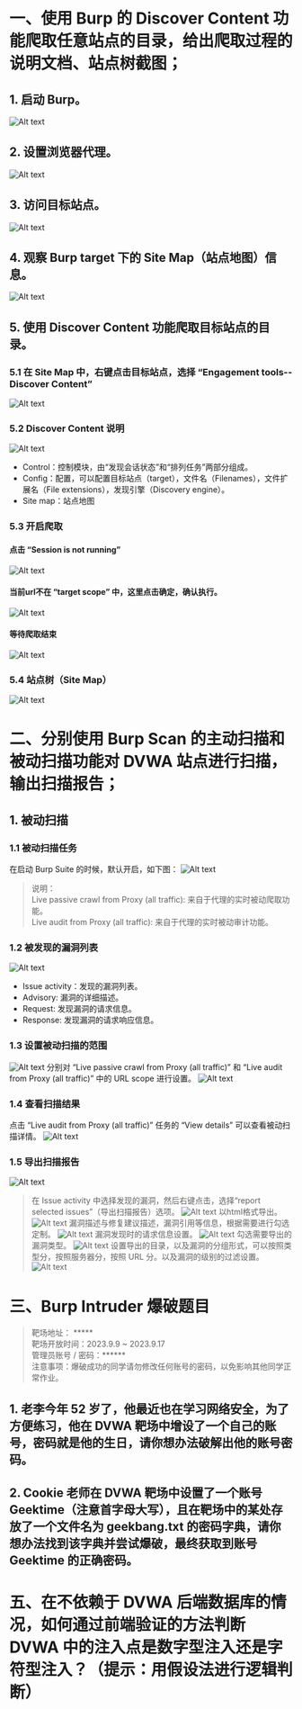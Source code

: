 # 一、使用 Burp 的 Discover Content 功能爬取任意站点的目录，给出爬取过程的说明文档、站点树截图；

## 1. 启动 Burp。
![Alt text](image.png)

## 2. 设置浏览器代理。
![Alt text](image-1.png)

## 3. 访问目标站点。
![Alt text](image-2.png)

## 4. 观察 Burp target 下的 Site Map（站点地图）信息。
![Alt text](image-3.png)

## 5. 使用 Discover Content 功能爬取目标站点的目录。
### 5.1 在 Site Map 中，右键点击目标站点，选择 “Engagement tools--Discover Content”
![Alt text](image-23.png)

### 5.2 Discover Content 说明
![Alt text](image-5.png)
* Control：控制模块，由“发现会话状态”和“排列任务”两部分组成。
* Config：配置，可以配置目标站点（target），文件名（Filenames），文件扩展名（File extensions），发现引擎（Discovery engine）。
* Site map：站点地图

### 5.3 开启爬取
#### 点击 “Session is not running”
![Alt text](image-6.png)
#### 当前url不在 “target scope” 中，这里点击确定，确认执行。
![Alt text](image-7.png)
#### 等待爬取结束
![Alt text](image-8.png)

### 5.4 站点树（Site Map）
![Alt text](image-9.png)

# 二、分别使用 Burp Scan 的主动扫描和被动扫描功能对 DVWA 站点进行扫描，输出扫描报告；
## 1. 被动扫描
### 1.1 被动扫描任务
在启动 Burp Suite 的时候，默认开启，如下图：
![Alt text](image-11.png)
> 说明：   
> Live passive crawl from Proxy (all traffic): 来自于代理的实时被动爬取功能。   
> Live audit from Proxy (all traffic): 来自于代理的实时被动审计功能。
### 1.2 被发现的漏洞列表
![Alt text](image-12.png)
* Issue activity：发现的漏洞列表。
* Advisory: 漏洞的详细描述。
* Request: 发现漏洞的请求信息。
* Response: 发现漏洞的请求响应信息。
### 1.3 设置被动扫描的范围
![Alt text](image-13.png)
分别对 “Live passive crawl from Proxy (all traffic)” 和 “Live audit from Proxy (all traffic)” 中的 URL scope 进行设置。
![Alt text](image-14.png)
### 1.4 查看扫描结果
点击 “Live audit from Proxy (all traffic)” 任务的 “View details” 可以查看被动扫描详情。
![Alt text](image-15.png)

### 1.5 导出扫描报告
![Alt text](image-16.png)
> 在 Issue activity 中选择发现的漏洞，然后右键点击，选择“report selected issues”（导出扫描报告）选项。
![Alt text](image-17.png)
> 以html格式导出。
![Alt text](image-18.png)
> 漏洞描述与修复建议描述，漏洞引用等信息，根据需要进行勾选定制。
![Alt text](image-19.png)
> 漏洞发现时的请求信息设置。
![Alt text](image-20.png)
> 勾选需要导出的漏洞类型。
![Alt text](image-21.png)
> 设置导出的目录，以及漏洞的分组形式，可以按照类型分，按照服务器分，按照 URL 分。以及漏洞的级别的过滤设置。
![Alt text](image-22.png)

# 三、Burp Intruder 爆破题目

> 靶场地址： *****   
> 靶场开放时间：2023.9.9 ~ 2023.9.17   
> 管理员账号 / 密码：******   
> 注意事项：爆破成功的同学请勿修改任何账号的密码，以免影响其他同学正常作业。   

## 1. 老李今年 52 岁了，他最近也在学习网络安全，为了方便练习，他在 DVWA 靶场中增设了一个自己的账号，密码就是他的生日，请你想办法破解出他的账号密码。
## 2. Cookie 老师在 DVWA 靶场中设置了一个账号 Geektime（注意首字母大写），且在靶场中的某处存放了一个文件名为 geekbang.txt 的密码字典，请你想办法找到该字典并尝试爆破，最终获取到账号 Geektime 的正确密码。

# 五、在不依赖于 DVWA 后端数据库的情况，如何通过前端验证的方法判断 DVWA 中的注入点是数字型注入还是字符型注入？（提示：用假设法进行逻辑判断）
